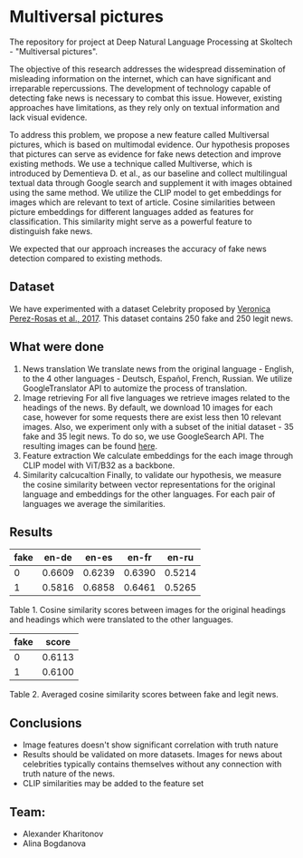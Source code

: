 # Multiversal pictures

The repository for project at Deep Natural Language Processing at Skoltech - "Multiversal pictures".

The objective of this research addresses the widespread dissemination of misleading information on the internet, which can have significant and irreparable repercussions. The development of technology capable of detecting fake news is necessary to combat this issue. However, existing approaches have limitations, as they rely only on textual information and lack visual evidence.

To address this problem, we propose a new feature called Multiversal pictures, which is based on multimodal evidence. Our hypothesis proposes that pictures can serve as evidence for fake news detection and improve existing methods. We use a technique called Multiverse, which is introduced by Dementieva D. et al., as our baseline and collect multilingual textual data through Google search and supplement it with images obtained using the same method. We utilize the CLIP model to get embeddings for images which are relevant to text of article. Cosine similarities between picture embeddings for different languages added as features for classification. This similarity might serve as a powerful feature to distinguish fake news.

We expected that our approach increases the accuracy of fake news detection compared to existing methods.

## Dataset

We have experimented with a dataset Celebrity proposed by [Veronica Perez-Rosas et al., 2017](https://arxiv.org/pdf/1708.07104v1.pdf). This dataset contains 250 fake and 250 legit news.

## What were done

1. News translation
We translate news from the original language - English, to the 4 other languages - Deutsch, Español, French, Russian. We utilize GoogleTranslator API to automize the process of translation.
2. Image retrieving
For all five languages we retrieve images related to the headings of the news. By default, we download 10 images for each case, however for some requests there are exist less then 10 relevant images. Also, we experiment only with a subset of the initial dataset - 35 fake and 35 legit news. To do so, we use GoogleSearch API. The resulting images can be found [here](https://drive.google.com/drive/folders/1gF5rgNA-hEEVk_0VBkO4z9BQ9xZ5JZB0?usp=sharing).
3. Feature extraction
We calculate embeddings for the each image through CLIP model with ViT/B32 as a backbone.
4. Similarity calcucaltion
Finally, to validate our hypothesis, we measure the cosine similarity between vector representations for the original language and embeddings for the other languages. For each pair of languages we average the similarities.

## Results

fake | en-de | en-es | en-fr | en-ru
|--- | --- | --- | --- | --- |
0 | 0.6609 | 0.6239 | 0.6390 | 0.5214
1 | 0.5816 | 0.6858 | 0.6461 | 0.5265

Table 1. Cosine similarity scores between images for the original headings and headings which were translated to the other languages.

fake | score
| --- | --- |
0 | 0.6113
1 | 0.6100

Table 2. Averaged cosine similarity scores between fake and legit news.

## Conclusions
- Image features doesn't show significant correlation with truth nature
- Results should be validated on more datasets. Images for news about celebrities typically contains themselves without any connection with truth nature of the news.
- CLIP similarities may be added to the feature set

## Team:
- Alexander Kharitonov
- Alina Bogdanova
